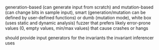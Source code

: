 generation-based (can generate input from scratch) and mutation-based (can change bits in sample input), smart (generation/mutation can be defined by user-defined functions) or dumb (mutation mode), white box (uses static and dynamic analysis) fuzzer that prefers likely error-prone values (0, empty values, min/max values) that cause crashes or hangs

should provide input generators for the invariants the invariant inferencer uses
